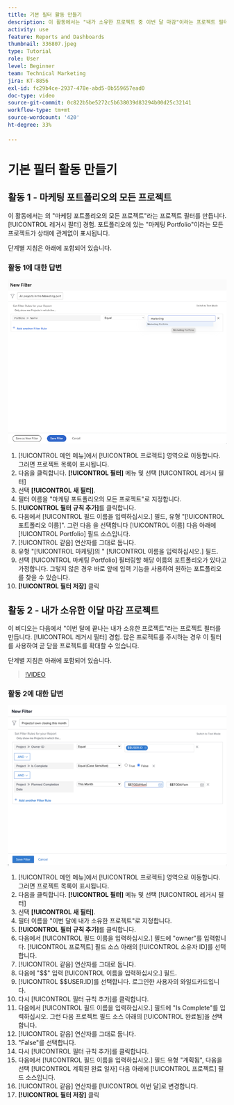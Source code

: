 ```yaml
---
title: 기본 필터 활동 만들기
description: 이 활동에서는 "내가 소유한 프로젝트 중 이번 달 마감"이라는 프로젝트 필터를 만듭니다.
activity: use
feature: Reports and Dashboards
thumbnail: 336807.jpeg
type: Tutorial
role: User
level: Beginner
team: Technical Marketing
jira: KT-8856
exl-id: fc29b4ce-2937-478e-abd5-0b559657ead0
doc-type: video
source-git-commit: 0c822b5be5272c5b638039d83294b00d25c32141
workflow-type: tm+mt
source-wordcount: '420'
ht-degree: 33%

---
```


# 기본 필터 활동 만들기

## 활동 1 - 마케팅 포트폴리오의 모든 프로젝트

이 활동에서는 의 &quot;마케팅 포트폴리오의 모든 프로젝트&quot;라는 프로젝트 필터를 만듭니다. [!UICONTROL 레거시 필터] 경험. 포트폴리오에 있는 &quot;마케팅 Portfolio&quot;이라는 모든 프로젝트가 상태에 관계없이 표시됩니다.

단계별 지침은 아래에 포함되어 있습니다.

### 활동 1에 대한 답변

![새 필터를 생성하는 화면 이미지](assets/basic-filter-activity-1.png)

1. [!UICONTROL 메인 메뉴]에서 [!UICONTROL 프로젝트] 영역으로 이동합니다. 그러면 프로젝트 목록이 표시됩니다.
1. 다음을 클릭합니다. **[!UICONTROL 필터]** 메뉴 및 선택 [!UICONTROL 레거시 필터]
1. 선택 **[!UICONTROL 새 필터]**.
1. 필터 이름을 &quot;마케팅 포트폴리오의 모든 프로젝트&quot;로 지정합니다.
1. **[!UICONTROL 필터 규칙 추가]**&#x200B;를 클릭합니다.
1. 다음에서 [!UICONTROL 필드 이름을 입력하십시오.] 필드, 유형 &quot;[!UICONTROL 포트폴리오 이름]&quot;. 그런 다음 을 선택합니다 [!UICONTROL 이름] 다음 아래에 [!UICONTROL Portfolio] 필드 소스입니다.
1. [!UICONTROL 같음] 연산자를 그대로 둡니다.
1. 유형 &quot;[!UICONTROL 마케팅]의 &quot; [!UICONTROL 이름을 입력하십시오.] 필드.
1. 선택 [!UICONTROL 마케팅 Portfolio] 필터링할 해당 이름의 포트폴리오가 있다고 가정합니다. 그렇지 않은 경우 바로 앞에 입력 기능을 사용하여 원하는 포트폴리오를 찾을 수 있습니다.
1. **[!UICONTROL 필터 저장]** 클릭

## 활동 2 - 내가 소유한 이달 마감 프로젝트

이 비디오는 다음에서 &quot;이번 달에 끝나는 내가 소유한 프로젝트&quot;라는 프로젝트 필터를 만듭니다. [!UICONTROL 레거시 필터] 경험. 많은 프로젝트를 주시하는 경우 이 필터를 사용하여 곧 닫을 프로젝트를 확대할 수 있습니다.

단계별 지침은 아래에 포함되어 있습니다.

>[!VIDEO](https://video.tv.adobe.com/v/336807/?quality=12&learn=on)

### 활동 2에 대한 답변

![새 필터를 생성하는 화면 이미지](assets/basic-filter-activity-updated-6-15-21.png)

1. [!UICONTROL 메인 메뉴]에서 [!UICONTROL 프로젝트] 영역으로 이동합니다. 그러면 프로젝트 목록이 표시됩니다.
1. 다음을 클릭합니다. **[!UICONTROL 필터]** 메뉴 및 선택 [!UICONTROL 레거시 필터]
1. 선택 **[!UICONTROL 새 필터]**.
1. 필터 이름을 &quot;이번 달에 내가 소유한 프로젝트&quot;로 지정합니다.
1. **[!UICONTROL 필터 규칙 추가]**&#x200B;를 클릭합니다.
1. 다음에서 [!UICONTROL 필드 이름을 입력하십시오.] 필드에 &quot;owner&quot;를 입력합니다. [!UICONTROL 프로젝트] 필드 소스 아래의 [!UICONTROL 소유자 ID]를 선택합니다.
1. [!UICONTROL 같음] 연산자를 그대로 둡니다.
1. 다음에 &quot;$$&quot; 입력 [!UICONTROL 이름을 입력하십시오.] 필드.
1. [!UICONTROL $$USER.ID]를 선택합니다. 로그인한 사용자의 와일드카드입니다.
1. 다시 [!UICONTROL 필터 규칙 추가]를 클릭합니다.
1. 다음에서 [!UICONTROL 필드 이름을 입력하십시오.] 필드에 &quot;Is Complete&quot;를 입력하십시오. 그런 다음 프로젝트 필드 소스 아래의 [!UICONTROL 완료됨]을 선택합니다.
1. [!UICONTROL 같음] 연산자를 그대로 둡니다.
1. &quot;False&quot;를 선택합니다.
1. 다시 [!UICONTROL 필터 규칙 추가]를 클릭합니다.
1. 다음에서 [!UICONTROL 필드 이름을 입력하십시오.] 필드 유형 &quot;계획됨&quot;, 다음을 선택 [!UICONTROL 계획된 완료 일자] 다음 아래에 [!UICONTROL 프로젝트] 필드 소스입니다.
1. [!UICONTROL 같음] 연산자를 [!UICONTROL 이번 달]로 변경합니다.
1. **[!UICONTROL 필터 저장]** 클릭
